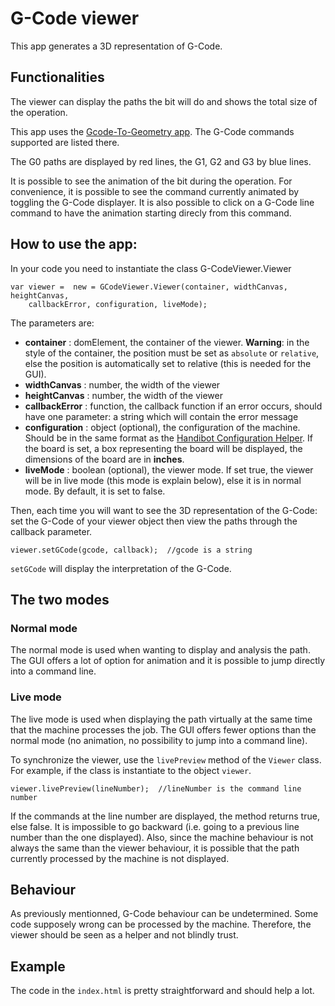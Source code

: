 # G-Code viewer
This app generates a 3D representation of G-Code.

## Functionalities
The viewer can display the paths the bit will do and shows the total size of the
operation.

This app uses the [Gcode-To-Geometry
app](https://github.com/ShopBotTools/Handibot-GCode-To-Geometry). The G-Code
commands supported are listed there.

The G0 paths are displayed by red lines, the G1, G2 and G3 by blue lines.

It is possible to see the animation of the bit during the operation. For
convenience, it is possible to see the command currently animated by toggling
the G-Code displayer. It is also possible to click on a G-Code line command to
have the animation starting direcly from this command.

## How to use the app:
In your code you need to instantiate the class G-CodeViewer.Viewer

    var viewer =  new = GCodeViewer.Viewer(container, widthCanvas, heightCanvas,
        callbackError, configuration, liveMode);

The parameters are:
* **container** : domElement, the container of the viewer. **Warning**: in the
  style of the container, the position must be set as `absolute` or
  `relative`, else the position is automatically set to relative (this is
  needed for the GUI).
* **widthCanvas** : number, the width of the viewer
* **heightCanvas** : number, the width of the viewer
* **callbackError** : function, the callback function if an error occurs,
  should have one parameter: a string which will contain the error message
* **configuration** : object (optional), the configuration of the machine.
  Should be in the same format as the [Handibot Configuration
  Helper](https://github.com/ShopBotTools/Handibot-Configuration-Helper).
  If the board is set, a box representing the board will be displayed, the
  dimensions of the board are in **inches**.
* **liveMode** : boolean (optional), the viewer mode. If set true, the viewer
  will be in live mode (this mode is explain below), else it is in normal mode.
  By default, it is set to false.

Then, each time you will want to see the 3D representation of the G-Code: set
the G-Code of your viewer object then view the paths through the callback
parameter.

    viewer.setGCode(gcode, callback);  //gcode is a string

`setGCode` will display the interpretation of the G-Code.

## The two modes

### Normal mode

The normal mode is used when wanting to display and analysis the path. The GUI
offers a lot of option for animation and it is possible to jump directly into a
command line.

### Live mode

The live mode is used when displaying the path virtually at the same time that
the machine processes the job. The GUI offers fewer options than the normal
mode (no animation, no possibility to jump into a command line).

To synchronize the viewer, use the ``livePreview`` method of the ``Viewer``
class. For example, if the class is instantiate to the object ``viewer``.

    viewer.livePreview(lineNumber);  //lineNumber is the command line number

If the commands at the line number are displayed, the method returns true, else
false. It is impossible to go backward (i.e. going to a previous line number
than the one displayed). Also, since the machine behaviour is not always the
same than the viewer behaviour, it is possible that the path currently
processed by the machine is not displayed.

## Behaviour

As previously mentionned, G-Code behaviour can be undetermined. Some code
supposely wrong can be processed by the machine. Therefore, the viewer should
be seen as a helper and not blindly trust.

## Example
The code in the `index.html` is pretty straightforward and should help a lot.
